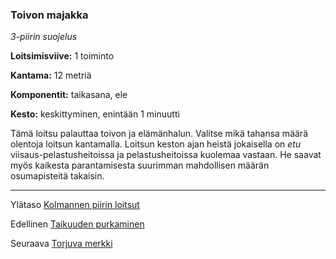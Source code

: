 ### Toivon majakka

*3-piirin suojelus* 

**Loitsimisviive:** 1 toiminto

**Kantama:** 12 metriä

**Komponentit:** taikasana, ele

**Kesto:** keskittyminen, enintään 1 minuutti

Tämä loitsu palauttaa toivon ja elämänhalun. Valitse mikä tahansa määrä olentoja loitsun kantamalla. Loitsun keston ajan heistä jokaisella on *etu* viisaus-pelastusheitoissa ja pelastusheitoissa kuolemaa vastaan. He saavat myös kaikesta parantamisesta suurimman mahdollisen määrän osumapisteitä takaisin.

----

Ylätaso [Kolmannen piirin loitsut](3_piirin_loitsut)

Edellinen [Taikuuden purkaminen](Taikuuden_purkaminen)

Seuraava [Torjuva merkki](Torjuva_merkki)
